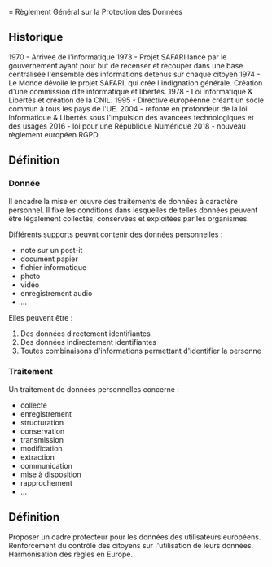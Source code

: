 = Règlement Général sur la Protection des Données

## Historique
1970 - Arrivée de l'informatique 
1973 - Projet SAFARI lancé par le gouvernement ayant pour but de recenser et recouper dans une base centralisée l'ensemble des informations détenus sur chaque citoyen
1974 - Le Monde dévoile le projet SAFARI, qui crée l'indignation générale. Création d'une commission dite informatique et libertés.
1978 - Loi Informatique & Libertés et création de la CNIL.
1995 - Directive européenne créant un socle commun à tous les pays de l'UE.
2004 - refonte en profondeur de la loi Informatique & Libertés sous l'impulsion des avancées technologiques et des usages
2016 - loi pour une République Numérique
2018 - nouveau règlement européen RGPD

## Définition
### Donnée
Il encadre la mise en œuvre des traitements de données à caractère personnel. Il fixe les conditions dans lesquelles de telles données peuvent être légalement collectés, conservées et exploitées par les organismes.

Différents supports peuvnt contenir des données personnelles : 
- note sur un post-it
- document papier
- fichier informatique
- photo
- vidéo
- enregistrement audio
- ...

Elles peuvent être : 
1. Des données directement identifiantes
2. Des données indirectement identifiantes
3. Toutes combinaisons d'informations permettant d'identifier la personne

### Traitement
Un traitement de données personnelles concerne : 
- collecte
- enregistrement
- structuration
- conservation
- transmission
- modification
- extraction
- communication
- mise à disposition
- rapprochement
- ...


## Définition
Proposer un cadre protecteur pour les données des utilisateurs européens. 
Renforcement du contrôle des citoyens sur l'utilisation de leurs données. 
Harmonisation des règles en Europe.
